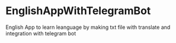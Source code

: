 # EnglishAppWithTelegramBot
English App to learn leanguage by making txt file with translate and integration with telegram bot 
